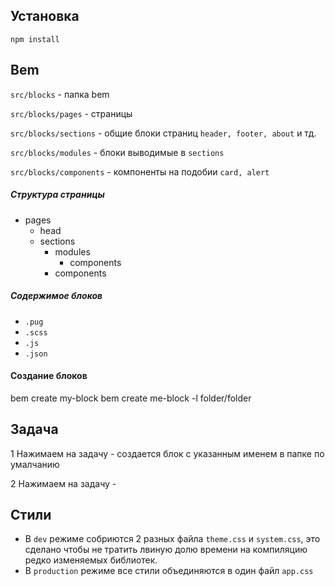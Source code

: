 ## Установка

`npm install`

## Bem
`src/blocks` - папка bem

`src/blocks/pages` - страницы

`src/blocks/sections` - общие блоки страниц `header, footer, about` и тд.

`src/blocks/modules` - блоки выводимые в `sections`

`src/blocks/components` - компоненты на подобии `card, alert`

##### Структура страницы

- pages
  - head
  - sections
    - modules
      - components
    - components
    
##### Содержимое блоков
  - `.pug`
  - `.scss`
  - `.js`
  - `.json`
  
#### Создание блоков
bem create my-block
bem create me-block -l folder/folder

## Задача 

1 Нажимаем на задачу - создается блок с указанным именем в папке по умалчанию

2 Нажимаем на задачу - 


  

## Стили
- В `dev` режиме собриются 2 разных файла `theme.css` и `system.css`, это сделано чтобы не тратить 
лвиную долю времени на компиляцию редко изменяемых библиотек.
- В `production` режиме все стили объединяются в один файл `app.css`
